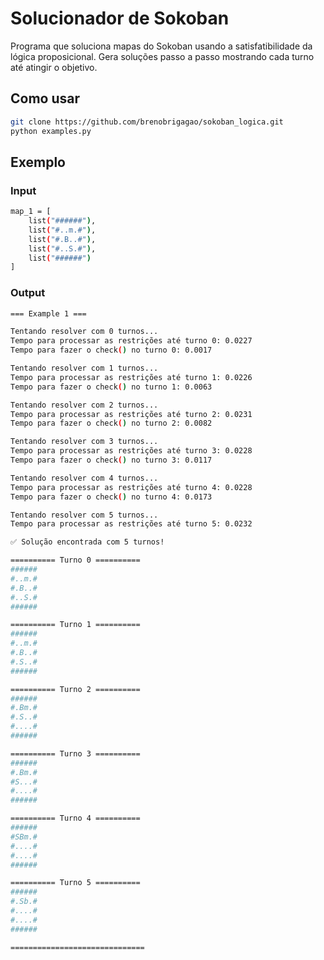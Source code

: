 # Solucionador de Sokoban

Programa que soluciona mapas do Sokoban usando a satisfatibilidade da lógica proposicional.
Gera soluções passo a passo mostrando cada turno até atingir o objetivo.

## Como usar
```bash
git clone https://github.com/brenobrigagao/sokoban_logica.git
python examples.py
```
## Exemplo

### Input
```bash
map_1 = [
    list("######"),
    list("#..m.#"),
    list("#.B..#"),
    list("#..S.#"),
    list("######")
]
```
### Output
```bash
=== Example 1 ===

Tentando resolver com 0 turnos...
Tempo para processar as restrições até turno 0: 0.0227
Tempo para fazer o check() no turno 0: 0.0017

Tentando resolver com 1 turnos...
Tempo para processar as restrições até turno 1: 0.0226
Tempo para fazer o check() no turno 1: 0.0063

Tentando resolver com 2 turnos...
Tempo para processar as restrições até turno 2: 0.0231
Tempo para fazer o check() no turno 2: 0.0082

Tentando resolver com 3 turnos...
Tempo para processar as restrições até turno 3: 0.0228
Tempo para fazer o check() no turno 3: 0.0117

Tentando resolver com 4 turnos...
Tempo para processar as restrições até turno 4: 0.0228
Tempo para fazer o check() no turno 4: 0.0173

Tentando resolver com 5 turnos...
Tempo para processar as restrições até turno 5: 0.0232

✅ Solução encontrada com 5 turnos!

========== Turno 0 ==========
######
#..m.#
#.B..#
#..S.#
######

========== Turno 1 ==========
######
#..m.#
#.B..#
#.S..#
######

========== Turno 2 ==========
######
#.Bm.#
#.S..#
#....#
######

========== Turno 3 ==========
######
#.Bm.#
#S...#
#....#
######

========== Turno 4 ==========
######
#SBm.#
#....#
#....#
######

========== Turno 5 ==========
######
#.Sb.#
#....#
#....#
######

==============================
